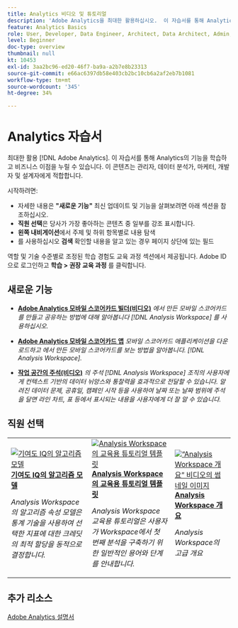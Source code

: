```yaml
---
title: Analytics 비디오 및 튜토리얼
description: 'Adobe Analytics을 최대한 활용하십시오.  이 자습서를 통해 Analytics의 기능을 학습하고 비즈니스 이점을 누릴 수 있습니다. 이 콘텐츠는 관리자, 데이터 분석가, 마케터, 개발자 및 설계자에게 적합합니다. '
feature: Analytics Basics
role: User, Developer, Data Engineer, Architect, Data Architect, Admin, Leader
level: Beginner
doc-type: overview
thumbnail: null
kt: 10453
exl-id: 3aa2bc96-ed20-46f7-ba9a-a2b7e8b23313
source-git-commit: e66ac6397db58e403cb2bc10cb6a2af2eb7b1081
workflow-type: tm+mt
source-wordcount: '345'
ht-degree: 34%

---
```




# Analytics 자습서

최대한 활용 [!DNL Adobe Analytics].  이 자습서를 통해 Analytics의 기능을 학습하고 비즈니스 이점을 누릴 수 있습니다. 이 콘텐츠는 관리자, 데이터 분석가, 마케터, 개발자 및 설계자에게 적합합니다.

시작하려면:
* 자세한 내용은 **&quot;새로운 기능&quot;** 최신 업데이트 및 기능을 살펴보려면 아래 섹션을 참조하십시오.
* **직원 선택**&#x200B;은 당사가 가장 좋아하는 콘텐츠 중 일부를 강조 표시합니다.
* **왼쪽 내비게이션**&#x200B;에서 주제 및 하위 항목별로 내용 탐색
* 를 사용하십시오 **검색** 확인할 내용을 알고 있는 경우 페이지 상단에 있는 필드

역할 및 기술 수준별로 조정된 학습 경험도 교육 과정 섹션에서 제공됩니다. Adobe ID으로 로그인하고 **학습 > 권장 교육 과정** 를 클릭합니다.

## 새로운 기능

* **[Adobe Analytics 모바일 스코어카드 빌더(비디오)](additional-tools/analytics-dashboards/adobe-analytics-dashboards-scorecard-builder.md)**
   *에서 만든 모바일 스코어카드를 만들고 공유하는 방법에 대해 알아봅니다 [!DNL Analysis Workspace] 를 사용하십시오.*

* **[Adobe Analytics 모바일 스코어카드 앱](additional-tools/analytics-dashboards/adobe-analytics-dashboards-in-app-experience.md)**
   *모바일 스코어카드 애플리케이션을 다운로드하고 에서 만든 모바일 스코어카드를 보는 방법을 알아봅니다. [!DNL Analysis Workspace].*

* **[작업 공간의 주석(비디오)](analysis-workspace/navigating-workspace-projects/annotations-in-analysis-workspace.md)**
   *의 주석 [!DNL Analysis Workspace] 조직의 사용자에게 컨텍스트 기반의 데이터 뉘앙스와 통찰력을 효과적으로 전달할 수 있습니다. 알려진 데이터 문제, 공휴일, 캠페인 시작 등을 사용하여 날짜 또는 날짜 범위에 주석을 달면 라인 차트, 표 등에서 표시되는 내용을 사용자에게 더 잘 알 수 있습니다.*

## 직원 선택

<table>
<tr>
  <td>
    <a href="analysis-workspace/attribution-iq/algorithmic-model-in-attribution-iq.md">
      <img alt="기여도 IQ의 알고리즘 모델" src="assets/36205.jpg" />
    </a>
    <div>
      <a href="analysis-workspace/attribution-iq/algorithmic-model-in-attribution-iq.md">
    <strong>기여도 IQ의 알고리즘 모델</strong>
    </a>
    </div>
    <p>
    <em>Analysis Workspace의 알고리즘 속성 모델은 통계 기술을 사용하여 선택한 지표에 대한 크레딧의 최적 할당을 동적으로 결정합니다.</em>
    <p>
  </td>
   <td>
    <a href="analysis-workspace/navigating-workspace-projects/training-tutorial-template-in-analysis-workspace.md">
      <img alt="Analysis Workspace의 교육용 튜토리얼 템플릿" src="assets/33773.jpg" />
    </a>
    <div>
      <a href="analysis-workspace/navigating-workspace-projects/training-tutorial-template-in-analysis-workspace.md">
    <strong>Analysis Workspace의 교육용 튜토리얼 템플릿</strong>
    </a>
    </div>
    <p>
    <em>Analysis Workspace 교육용 튜토리얼은 사용자가 Workspace에서 첫 번째 분석을 구축하기 위한 일반적인 용어와 단계를 안내합니다.</em>
    <p>
  </td>
  <td>
    <a href="analysis-workspace/analysis-workspace-basics/analysis-workspace-overview.md">
      <img alt="“Analysis Workspace 개요” 비디오의 썸네일 이미지" src="assets/thumb_analysis-workspace-overview.png" />
    </a>
    <div>
      <a href="analysis-workspace/analysis-workspace-basics/analysis-workspace-overview.md">
    <strong>Analysis Workspace 개요</strong>
    </a>
    </div>
    <p>
    <em>Analysis Workspace의 고급 개요</em>
    <p>
  </td>
</tr>
</table>

## 추가 리소스

[Adobe Analytics 설명서](https://experienceleague.adobe.com/docs/analytics.html)